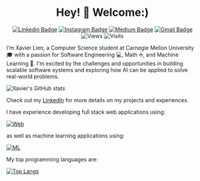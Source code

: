 <h1 align="center"> Hey! 👋 Welcome:)</h1>

<div align="center">
    
[![Linkedin Badge](https://img.shields.io/badge/-xavilien-blue?&logo=Linkedin&logoColor=white&link=https://www.linkedin.com/in/xavilien/)](https://www.linkedin.com/in/xavilien/)
[![Instagram Badge](https://img.shields.io/badge/-xavilien-purple?style=flat-square&logo=instagram&logoColor=white&link=https://instagram.com/xavilien/)](https://instagram.com/xavilien)
[![Medium Badge](https://img.shields.io/badge/-@xavilien-03a57a?&labelColor=000000&logo=Medium&link=https://medium.com/@xavilien/)](https://medium.com/@xavilien)
[![Gmail Badge](https://img.shields.io/badge/-xlien@andrew.cmu.edu-c14438?&logo=Gmail&logoColor=white&link=mailto:xlien@andrew.cmu.edu)](mailto:xlien@andrew.cmu.edu)
![Views](https://komarev.com/ghpvc/?username=xavilien&label=Views)
![Visits](https://badges.pufler.dev/visits/xavilien/xavilien?color=black&logo=github)

</div>


I'm Xavier Lien, a Computer Science student at Carnegie Mellon University 🎓 with a passion for Software Engineering 💻, Math ➗, and Machine Learning 🤖. I'm excited by the challenges and opportunities in building scalable software systems and exploring how AI can be applied to solve real-world problems.

![Xavier's GitHub stats](https://github-readme-stats-tdrr.vercel.app/api?username=xavilien&layout=compact&theme=radical)

Check out my [LinkedIn](https://linkedin.com/in/xavilien) for more details on my projects and experiences.

I have experience developing full stack web applications using:

[![Web](https://skillicons.dev/icons?i=react,flask,js,ts,python,nodejs,bun,html,css,tailwind,prisma,postgres,mongodb,firebase,git,github,bash,vscode,webstorm,pycharm)](https://skillicons.dev)

as well as machine learning applications using:

[![ML](https://skillicons.dev/icons?i=tensorflow,pytorch,python,pycharm)](https://skillicons.dev)

My top programming languages are:

[![Top Langs](https://github-readme-stats-tdrr.vercel.app/api/top-langs/?username=xavilien&layout=compact&theme=radical)](https://github.com/xavilien/github-readme-stats)
